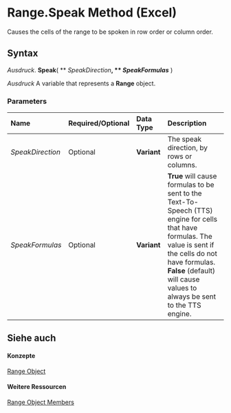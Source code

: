 
# Range.Speak Method (Excel)

Causes the cells of the range to be spoken in row order or column order.


## Syntax

 _Ausdruck_. **Speak**( ** _SpeakDirection_**, ** _SpeakFormulas_** )

 _Ausdruck_ A variable that represents a **Range** object.


### Parameters



|**Name**|**Required/Optional**|**Data Type**|**Description**|
|:-----|:-----|:-----|:-----|
| _SpeakDirection_|Optional|**Variant**|The speak direction, by rows or columns.|
| _SpeakFormulas_|Optional|**Variant**|**True** will cause formulas to be sent to the Text-To-Speech (TTS) engine for cells that have formulas. The value is sent if the cells do not have formulas. **False** (default) will cause values to always be sent to the TTS engine.|

## Siehe auch


#### Konzepte


[Range Object](b8207778-0dcc-4570-1234-f130532cc8cd.md)
#### Weitere Ressourcen


[Range Object Members](http://msdn.microsoft.com/library/4336bf81-1e63-7e44-1792-baf366a027a7%28Office.15%29.aspx)